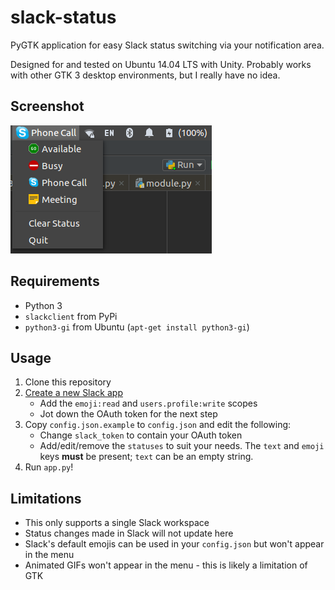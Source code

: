 # slack-status

PyGTK application for easy Slack status switching via your notification area.

Designed for and tested on Ubuntu 14.04 LTS with Unity.  Probably works with other GTK 3 desktop environments, but I really have no idea.

## Screenshot

![](screenshot.png)

## Requirements

 - Python 3
 - `slackclient` from PyPi
 - `python3-gi` from Ubuntu (`apt-get install python3-gi`)
 
## Usage

 1. Clone this repository
 2. [Create a new Slack app](https://api.slack.com/apps?new_app=1)
    - Add the `emoji:read` and `users.profile:write` scopes
    - Jot down the OAuth token for the next step
 3. Copy `config.json.example` to `config.json` and edit the following:
    - Change `slack_token` to contain your OAuth token
    - Add/edit/remove the `statuses` to suit your needs. The `text` and `emoji` keys **must** be present; `text` can be an empty string.
 4. Run `app.py`!

## Limitations

 - This only supports a single Slack workspace
 - Status changes made in Slack will not update here
 - Slack's default emojis can be used in your `config.json` but won't appear in the menu
 - Animated GIFs won't appear in the menu - this is likely a limitation of GTK 